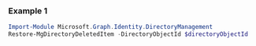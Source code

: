 ### Example 1
``` powershell
Import-Module Microsoft.Graph.Identity.DirectoryManagement
Restore-MgDirectoryDeletedItem -DirectoryObjectId $directoryObjectId
```
